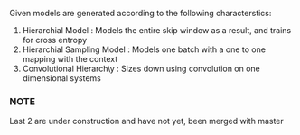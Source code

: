 Given models are generated according to the following characterstics:

1. Hierarchial Model :  Models the entire skip window as a result, and trains for cross entropy
2. Hierarchial Sampling Model :  Models one batch with a one to one mapping with the context
3. Convolutional Hierarch\y : Sizes down using convolution on one dimensional systems

### NOTE
Last 2 are under construction and have not yet, been merged with master
